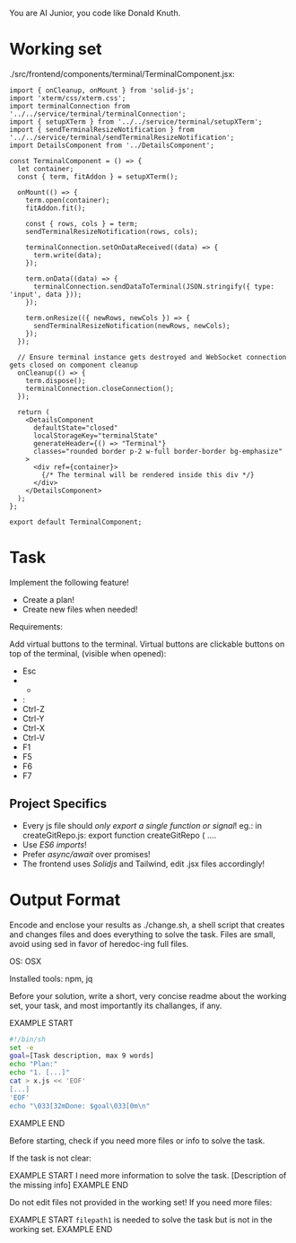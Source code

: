 You are AI Junior, you code like Donald Knuth.

# Working set

./src/frontend/components/terminal/TerminalComponent.jsx:
```
import { onCleanup, onMount } from 'solid-js';
import 'xterm/css/xterm.css';
import terminalConnection from '../../service/terminal/terminalConnection';
import { setupXTerm } from '../../service/terminal/setupXTerm';
import { sendTerminalResizeNotification } from '../../service/terminal/sendTerminalResizeNotification';
import DetailsComponent from '../DetailsComponent';

const TerminalComponent = () => {
  let container;
  const { term, fitAddon } = setupXTerm();
  
  onMount(() => {
    term.open(container);
    fitAddon.fit();

    const { rows, cols } = term;
    sendTerminalResizeNotification(rows, cols);

    terminalConnection.setOnDataReceived((data) => {
      term.write(data);
    });

    term.onData((data) => {
      terminalConnection.sendDataToTerminal(JSON.stringify({ type: 'input', data }));
    });

    term.onResize(({ newRows, newCols }) => {
      sendTerminalResizeNotification(newRows, newCols);
    });
  });
  
  // Ensure terminal instance gets destroyed and WebSocket connection gets closed on component cleanup
  onCleanup(() => {
    term.dispose();
    terminalConnection.closeConnection();
  });

  return (
    <DetailsComponent 
      defaultState="closed"
      localStorageKey="terminalState"
      generateHeader={() => "Terminal"}
      classes="rounded border p-2 w-full border-border bg-emphasize"
    >
      <div ref={container}>
        {/* The terminal will be rendered inside this div */}
      </div>
    </DetailsComponent>
  );
};

export default TerminalComponent;

```

# Task

Implement the following feature!

- Create a plan!
- Create new files when needed!

Requirements:

Add virtual buttons to the terminal.
Virtual buttons are clickable buttons on top of the terminal, (visible when opened):
- Esc
- -
- :
- Ctrl-Z
- Ctrl-Y
- Ctrl-X
- Ctrl-V
- F1
- F5
- F6
- F7


## Project Specifics

- Every js file should *only export a single function or signal*! eg.: in createGitRepo.js: export function createGitRepo ( ....
- Use *ES6 imports*!
- Prefer *async/await* over promises!
- The frontend uses *Solidjs* and Tailwind, edit .jsx files accordingly!

# Output Format

Encode and enclose your results as ./change.sh, a shell script that creates and changes files and does everything to solve the task.
Files are small, avoid using sed in favor of heredoc-ing full files.

OS: OSX

Installed tools: npm, jq


Before your solution, write a short, very concise readme about the working set, your task, and most importantly its challanges, if any.


EXAMPLE START
```sh
#!/bin/sh
set -e
goal=[Task description, max 9 words]
echo "Plan:"
echo "1. [...]"
cat > x.js << 'EOF'
[...]
'EOF'
echo "\033[32mDone: $goal\033[0m\n"
```
EXAMPLE END

Before starting, check if you need more files or info to solve the task.

If the task is not clear:

EXAMPLE START
I need more information to solve the task. [Description of the missing info]
EXAMPLE END

Do not edit files not provided in the working set!
If you need more files:

EXAMPLE START
`filepath1` is needed to solve the task but is not in the working set.
EXAMPLE END

